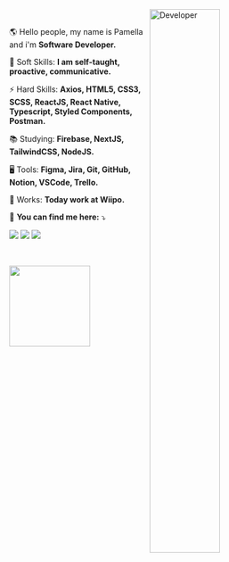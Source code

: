 <img width="50%" align="right" src="https://github.com/pamellafernandes/pamellafernandes/blob/master/img/mario.gif" alt="Developer"/>

 <br/>
 
<p align="left" width=25> 
 🌎 Hello people, my name is Pamella and i'm <strong>Software Developer.</strong>
</p>

<p align="left">
 🧬 Soft Skills: <strong> I am self-taught, proactive, communicative. </strong>
</p>
 
<p align="left">
 ⚡ Hard Skills: <strong>Axios, HTML5, CSS3, SCSS, ReactJS, React Native, Typescript, Styled Components, Postman. </strong> 
</p> 

<p align="left">
 📚 Studying: <strong>Firebase, NextJS, TailwindCSS, NodeJS.</strong>
</p>

<p align="left">
 🖥️ Tools: <strong>Figma, Jira, Git, GitHub, Notion, VSCode, Trello. </strong> 
</p> 
 
<p align="left">
 💼 Works: <strong>Today work at Wiipo.</strong>
</p>

<p align="left">
 📧 <strong>You can find me here:</strong> ⤵️
</p>

<div>
 
<p align="left">
  <a href="https://mail.google.com/mail/u/?authuser=pamellafernandes118@gmail.com" alt="Gmail">
  <img src="https://img.shields.io/badge/-Gmail-010E24?style=for-the-badge&logo=Gmail&logoColor=EC048C" /></a>
 
  <a href="https://github.com/pamellafernandes" alt="Github">
   <img src="https://img.shields.io/badge/Github-010E24?style=for-the-badge&logo=github&logoColor=EC048C"></a>


   <a href="https://www.linkedin.com/in/devpamellafernandes/" alt="Linkedin">
   <img src="https://img.shields.io/badge/LinkedIn-010E24?style=for-the-badge&logo=linkedin&logoColor=EC048C"></a>
</p>
 
</div>

<br />

<p align="left">
  <img height="145em" src="https://github-readme-stats.vercel.app/api?username=pamellafernandes&show_icons=true&icon_color=EC048C&bg_color=010E24&text_color=FFF" />
</p>


